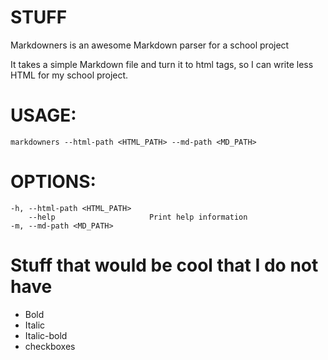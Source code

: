 # STUFF
Markdowners is an awesome Markdown parser for a school project

It takes a simple Markdown file and turn it to html tags, so I can write less HTML for my school project.

# USAGE:
    markdowners --html-path <HTML_PATH> --md-path <MD_PATH>

# OPTIONS:
    -h, --html-path <HTML_PATH>    
        --help                     Print help information
    -m, --md-path <MD_PATH>

# Stuff that would be cool that I do not have
- Bold
- Italic
- Italic-bold
- checkboxes
